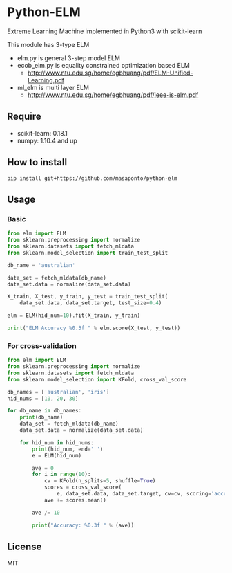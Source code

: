 # Python-ELM
Extreme Learning Machine implemented in Python3 with scikit-learn  

This module has 3-type ELM  
- elm.py is general 3-step model ELM   
- ecob_elm.py is equality constrained optimization based ELM  
  - http://www.ntu.edu.sg/home/egbhuang/pdf/ELM-Unified-Learning.pdf
- ml_elm is multi layer ELM  
  - http://www.ntu.edu.sg/home/egbhuang/pdf/ieee-is-elm.pdf

## Require
- scikit-learn: 0.18.1  
- numpy: 1.10.4 and up  

## How to install 
```
pip install git+https://github.com/masaponto/python-elm
```

## Usage

### Basic

```python
from elm import ELM
from sklearn.preprocessing import normalize
from sklearn.datasets import fetch_mldata
from sklearn.model_selection import train_test_split

db_name = 'australian'

data_set = fetch_mldata(db_name)
data_set.data = normalize(data_set.data)

X_train, X_test, y_train, y_test = train_test_split(
    data_set.data, data_set.target, test_size=0.4)

elm = ELM(hid_num=10).fit(X_train, y_train)

print("ELM Accuracy %0.3f " % elm.score(X_test, y_test))
```

### For cross-validation

```python
from elm import ELM
from sklearn.preprocessing import normalize
from sklearn.datasets import fetch_mldata
from sklearn.model_selection import KFold, cross_val_score

db_names = ['australian', 'iris']
hid_nums = [10, 20, 30]

for db_name in db_names:
    print(db_name)
    data_set = fetch_mldata(db_name)
    data_set.data = normalize(data_set.data)

    for hid_num in hid_nums:
        print(hid_num, end=' ')
        e = ELM(hid_num)

        ave = 0
        for i in range(10):
            cv = KFold(n_splits=5, shuffle=True)
            scores = cross_val_score(
                e, data_set.data, data_set.target, cv=cv, scoring='accuracy', n_jobs=-1)
            ave += scores.mean()

        ave /= 10

        print("Accuracy: %0.3f " % (ave))
```

## License
MIT
